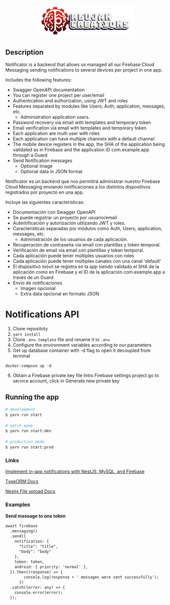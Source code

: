 <p align="center">
  <a href="https://rlujancreations.es" target="blank"><img src="./gitImages/rlujanlogo.png" width="300" alt="RLujanCreations Logo" /></a>
</p>

## Description
Notificator is a backend that allows us managed all our Firebase Cloud Messaging sending notifications to several devices per project in one app.

Includes the following features:
* Swagger OpenAPI documentation
* You can register one project per user/email 
* Authentication and authorization, using JWT and roles
* Features separated by modules like Users, Auth, application, messages, etc.
  * Administration application users. 
* Password recovery via email with templates and temporary token
* Email verification via email with templates and temporary token
* Each application are multi user with roles
* Each application can have multiple channels with a default channel
* The mobile device registers in the app, the SHA of the application being validated as in Firebase and the application ID com.example.app through a Guard
* Send Notification messages
  * Optional Image
  * Optional data in JSON format 

Notificator es un backend que nos permitirá administrar nuestro Firebase Cloud Messaging enviando notificaciones a los distintos dispositivos registrados por proyecto en una app.

Incluye las siguientes características:
* Documentación con Swagger OpenAPI
* Se puede registrar un proyecto por usuario/email
* Autentificación y autorización utilizando JWT y roles.
* Características separadas por módulos como Auth, Users, application, messages, etc.
  * Administración de los usuarios de cada aplicación.
* Recuperación de contraseña vía email con plantillas y token temporal.
* Verificación de email vía email con plantillas y token temporal.
* Cada aplicación puede tener múltiples usuarios con roles
* Cada aplicación puede tener múltiples canales con una canal 'default'
*	El dispositivo móvil se registra en la app siendo validado el SHA de la aplicación como en Firebase y el ID de la aplicación com.example.app a través de un Guard
* Envío de notificaciones
  * Imagen opcional
  * Extra data opcional en formato JSON 


# Notifications API
1. Clone repositoty
2. ```yarn install```
3. Clone `.env.template` file and rename it to `.env`
4. Configure the environment variables according to our parameters 
5. Get up database container with -d flag to open it decoupled from terminal
```
docker-compose up -d
``` 
6. Obtain a Firebase private key file 
   Intro Firebase settings project go to service account, click in Generate new private key 
   
## Running the app

```bash
# development
$ yarn run start

# watch mode
$ yarn run start:dev

# production mode
$ yarn run start:prod
```

### Links
[Implement in-app notifications with NestJS, MySQL, and Firebase](https://blog.logrocket.com/implement-in-app-notifications-nestjs-mysql-firebase)

[TypeORM Docs](https://orkhan.gitbook.io/typeorm/docs)

[Nestjs File upload Docs](https://docs.nestjs.com/techniques/file-upload)

### Examples
**Send message to one token**
```
await firebase
  .messaging()
  .send({
    notification: {
      "title": "title",
      "body": "body"
    },
    token: token,
    android: { priority: 'normal' },
  }).then((response) => {
        console.log(response + ' messages were sent successfully');
      })
  .catch((error: any) => {
    console.error(error);
  });

```